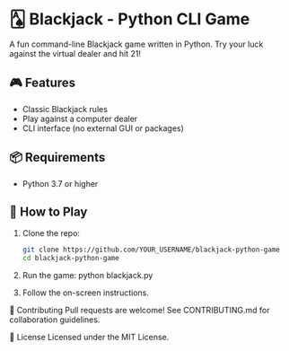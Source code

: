 # 🂡 Blackjack - Python CLI Game

A fun command-line Blackjack game written in Python. Try your luck against the virtual dealer and hit 21!

## 🎮 Features
- Classic Blackjack rules
- Play against a computer dealer
- CLI interface (no external GUI or packages)

## 📦 Requirements
- Python 3.7 or higher

## 🚀 How to Play

1. Clone the repo:
   ```bash
   git clone https://github.com/YOUR_USERNAME/blackjack-python-game
   cd blackjack-python-game

2. Run the game:
   python blackjack.py

3. Follow the on-screen instructions.

🤝 Contributing
Pull requests are welcome! See CONTRIBUTING.md for collaboration guidelines.

📄 License
Licensed under the MIT License.
